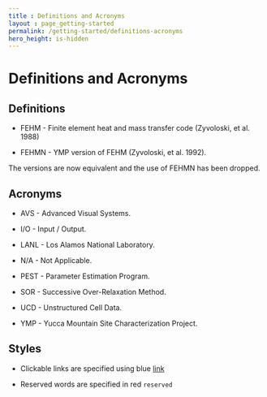 ```yaml
---
title : Definitions and Acronyms
layout : page_getting-started
permalink: /getting-started/definitions-acronyms
hero_height: is-hidden
---
```


# Definitions and Acronyms

## Definitions

* FEHM - Finite element heat and mass transfer code (Zyvoloski, et al. 1988)

* FEHMN - YMP version of FEHM (Zyvoloski, et al. 1992).

The versions are now equivalent and the use of FEHMN has been dropped.

## Acronyms

* AVS - Advanced Visual Systems.

* I/O - Input / Output.

* LANL - Los Alamos National Laboratory.

* N/A - Not Applicable.

* PEST - Parameter Estimation Program.

* SOR - Successive Over-Relaxation Method.

* UCD - Unstructured Cell Data.

* YMP - Yucca Mountain Site Characterization Project.

## <a id="styles"></a> Styles

* Clickable links are specified using blue [link](#styles)

* Reserved words are specified in red ```reserved```